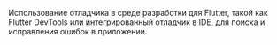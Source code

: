 Использование отладчика в среде разработки для Flutter, такой как Flutter DevTools или интегрированный отладчик в IDE, для поиска и исправления ошибок в приложении.
